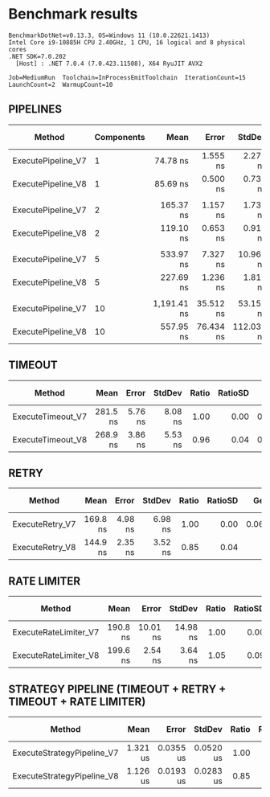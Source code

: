 ﻿# Benchmark results

```text
BenchmarkDotNet=v0.13.3, OS=Windows 11 (10.0.22621.1413)
Intel Core i9-10885H CPU 2.40GHz, 1 CPU, 16 logical and 8 physical cores
.NET SDK=7.0.202
  [Host] : .NET 7.0.4 (7.0.423.11508), X64 RyuJIT AVX2

Job=MediumRun  Toolchain=InProcessEmitToolchain  IterationCount=15
LaunchCount=2  WarmupCount=10
```

## PIPELINES

|             Method | Components |        Mean |     Error |     StdDev |      Median | Ratio | RatioSD |   Gen0 | Allocated | Alloc Ratio |
|------------------- |----------- |------------:|----------:|-----------:|------------:|------:|--------:|-------:|----------:|------------:|
| ExecutePipeline_V7 |          1 |    74.78 ns |  1.555 ns |   2.279 ns |    75.63 ns |  1.00 |    0.00 | 0.0362 |     304 B |        1.00 |
| ExecutePipeline_V8 |          1 |    85.69 ns |  0.500 ns |   0.732 ns |    85.36 ns |  1.15 |    0.04 |      - |         - |        0.00 |
|                    |            |             |           |            |             |       |         |        |           |             |
| ExecutePipeline_V7 |          2 |   165.37 ns |  1.157 ns |   1.732 ns |   165.59 ns |  1.00 |    0.00 | 0.0658 |     552 B |        1.00 |
| ExecutePipeline_V8 |          2 |   119.10 ns |  0.653 ns |   0.915 ns |   119.63 ns |  0.72 |    0.01 |      - |         - |        0.00 |
|                    |            |             |           |            |             |       |         |        |           |             |
| ExecutePipeline_V7 |          5 |   533.97 ns |  7.327 ns |  10.967 ns |   536.79 ns |  1.00 |    0.00 | 0.1545 |    1296 B |        1.00 |
| ExecutePipeline_V8 |          5 |   227.69 ns |  1.236 ns |   1.812 ns |   227.72 ns |  0.43 |    0.01 |      - |         - |        0.00 |
|                    |            |             |           |            |             |       |         |        |           |             |
| ExecutePipeline_V7 |         10 | 1,191.41 ns | 35.512 ns |  53.152 ns | 1,192.79 ns |  1.00 |    0.00 | 0.3014 |    2536 B |        1.00 |
| ExecutePipeline_V8 |         10 |   557.95 ns | 76.434 ns | 112.036 ns |   505.58 ns |  0.47 |    0.09 |      - |         - |        0.00 |

## TIMEOUT

|            Method |     Mean |   Error |  StdDev | Ratio | RatioSD |   Gen0 | Allocated | Alloc Ratio |
|------------------ |---------:|--------:|--------:|------:|--------:|-------:|----------:|------------:|
| ExecuteTimeout_V7 | 281.5 ns | 5.76 ns | 8.08 ns |  1.00 |    0.00 | 0.0868 |     728 B |        1.00 |
| ExecuteTimeout_V8 | 268.9 ns | 3.86 ns | 5.53 ns |  0.96 |    0.04 | 0.0257 |     216 B |        0.30 |

## RETRY

|          Method |     Mean |   Error |  StdDev | Ratio | RatioSD |   Gen0 | Allocated | Alloc Ratio |
|---------------- |---------:|--------:|--------:|------:|--------:|-------:|----------:|------------:|
| ExecuteRetry_V7 | 169.8 ns | 4.98 ns | 6.98 ns |  1.00 |    0.00 | 0.0687 |     576 B |        1.00 |
| ExecuteRetry_V8 | 144.9 ns | 2.35 ns | 3.52 ns |  0.85 |    0.04 |      - |         - |        0.00 |

## RATE LIMITER

|                Method |     Mean |    Error |   StdDev | Ratio | RatioSD |   Gen0 | Allocated | Alloc Ratio |
|---------------------- |---------:|---------:|---------:|------:|--------:|-------:|----------:|------------:|
| ExecuteRateLimiter_V7 | 190.8 ns | 10.01 ns | 14.98 ns |  1.00 |    0.00 | 0.0448 |     376 B |        1.00 |
| ExecuteRateLimiter_V8 | 199.6 ns |  2.54 ns |  3.64 ns |  1.05 |    0.09 | 0.0048 |      40 B |        0.11 |

## STRATEGY PIPELINE (TIMEOUT + RETRY + TIMEOUT + RATE LIMITER)

|                     Method |     Mean |     Error |    StdDev | Ratio | RatioSD |   Gen0 | Allocated | Alloc Ratio |
|--------------------------- |---------:|----------:|----------:|------:|--------:|-------:|----------:|------------:|
| ExecuteStrategyPipeline_V7 | 1.321 us | 0.0355 us | 0.0520 us |  1.00 |    0.00 | 0.2861 |    2400 B |        1.00 |
| ExecuteStrategyPipeline_V8 | 1.126 us | 0.0193 us | 0.0283 us |  0.85 |    0.03 | 0.0763 |     640 B |        0.27 |

